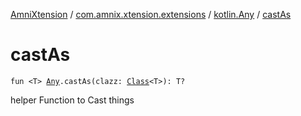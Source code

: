 [AmniXtension](../../index.md) / [com.amnix.xtension.extensions](../index.md) / [kotlin.Any](index.md) / [castAs](./cast-as.md)

# castAs

`fun <T> `[`Any`](https://kotlinlang.org/api/latest/jvm/stdlib/kotlin/-any/index.html)`.castAs(clazz: `[`Class`](https://docs.oracle.com/javase/6/docs/api/java/lang/Class.html)`<T>): T?`

helper Function to Cast things

